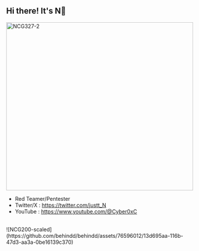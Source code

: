 ## Hi there! It's N👋</span>
<p align="left">
  <img src="https://github.com/behindd/Python-Server-MadeEasy/assets/76596012/b5e8a0a9-1e21-4f12-bd4b-f8097b1d0b95" alt="NCG327-2" width="500" height="450" />
</p>


-  Red Teamer/Pentester
-  Twitter/X : https://twitter.com/justt_N
-  YouTube : https://www.youtube.com/@Cyber0xC

<br>
![NCG200-scaled](https://github.com/behindd/behindd/assets/76596012/13d695aa-116b-47d3-aa3a-0be16139c370)


<!--
**behindd/behindd** is a ✨ _special_ ✨ repository because its `README.md` (this file) appears on your GitHub profile.

Here are some ideas to get you started:

- 🔭 I’m currently working on ...
- 🌱 I’m currently learning ...
- 👯 I’m looking to collaborate on ...
- 🤔 I’m looking for help with ...
- 💬 Ask me about ...
- 📫 How to reach me: ...
- 😄 Pronouns: ...
- ⚡ Fun fact: ...
-->
